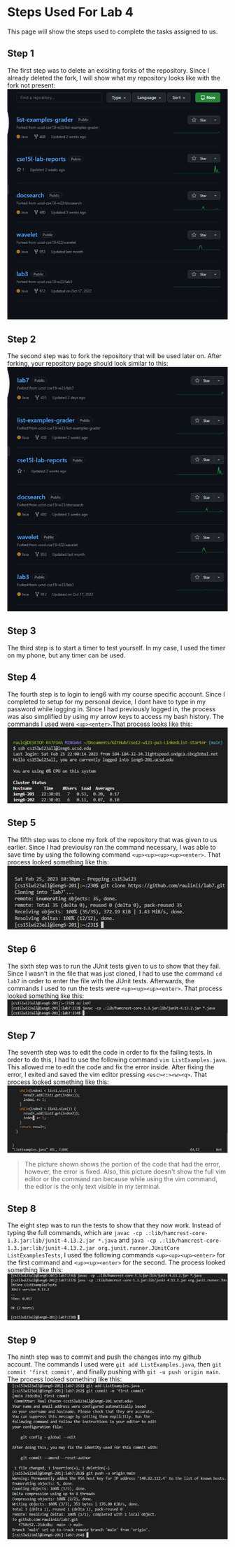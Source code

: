 # Steps Used For Lab 4
This page will show the steps used to complete the tasks assigned to us.
## Step 1
The first step was to delete an exisiting forks of the repository. Since I already deleted the fork, I will show what my repository looks like with the fork not present:
![Image](pic1lab4.jpg)
## Step 2
The second step was to fork the repository that will be used later on. After forking, your repository page should look similar to this:
![Image](pic2lab4.jpg)
## Step 3
The third step is to start a timer to test yourself. In my case, I used the timer on my phone, but any timer can be used.
## Step 4
The fourth step is to login to ieng6 with my course specific account. Since I completed to setup for my personal device, I dont have to type in my password while logging in. Since I had previously logged in, the process was also simplified by using my arrow keys to access my bash history. The commands I used were `<up><enter>`.That process looks like this:
![Image](pic3lab4.jpg)
## Step 5
The fifth step was to clone my fork of the repository that was given to us earlier. Since I had previoulsy ran the command necessary, I was able to save time by using the following command `<up><up><up><up><enter>`. That process looked something like this: 
![Image](pic4lab4.jpg)
## Step 6
The sixth step was to run the JUnit tests given to us to show that they fail. Since I wasn't in the file that was just cloned, I had to use the command `cd lab7` in order to enter the file with the JUnit tests. Afterwards, the commands I used to run the tests were `<up><up><up><enter>`. That process looked something like this: 
![Image](pic5lab4.jpg)
## Step 7
The seventh step was to edit the code in order to fix the failing tests. In order to do this, I had to use the following command `vim ListExamples.java`. This allowed me to edit the code and fix the error inside. After fixing the error, I exited and saved the vim editor pressing `<esc><:><w><q>`. That process looked something like this: 
![Image](pic6lab4.jpg)
> The picture shown shows the portion of the code that had the error, however, the error is fixed. Also, this picture doesn't show the full vim editor or the command ran because while using the vim command, the editor is the only text visible in my terminal.
## Step 8
The eight step was to run the tests to show that they now work. Instead of typing the full commands, which are `javac -cp .:lib/hamcrest-core-1.3.jar:lib/junit-4.13.2.jar *.java` and `java -cp .:lib/hamcrest-core-1.3.jar:lib/junit-4.13.2.jar org.junit.runner.JUnitCore ListExamplesTests`, I used the following commands `<up><up><up><enter>` for the first command and `<up><up><enter>` for the second. The process looked something like this: 
![Image](pic7lab4.jpg)
## Step 9
The ninth step was to commit and push the changes into my github account. The commands I used were `git add ListExamples.java`, then `git commit 'first commit'`, and finally pushing with `git -u push origin main`. The process looked something like this: 
![Image](pic8lab4.jpg)


